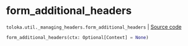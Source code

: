 # form_additional_headers
`toloka.util._managing_headers.form_additional_headers` | [Source code](https://github.com/Toloka/toloka-kit/blob/v1.2.1/src/util/_managing_headers.py#L83)

```python
form_additional_headers(ctx: Optional[Context] = None)
```

